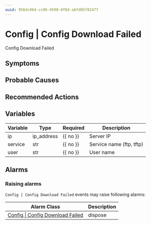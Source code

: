 ```yaml
---
uuid: 956dc864-cc0b-4598-8f8d-abfd05f82477
---
```

# Config | Config Download Failed

Config Download Failed

## Symptoms

## Probable Causes

## Recommended Actions

## Variables

| Variable | Type       | Required | Description              |
| -------- | ---------- | -------- | ------------------------ |
| ip       | ip_address | {{ no }} | Server IP                |
| service  | str        | {{ no }} | Service name (ftp, tftp) |
| user     | str        | {{ no }} | User name                |

## Alarms

### Raising alarms

`Config | Config Download Failed` events may raise following alarms:

| Alarm Class                                                                                        | Description |
| -------------------------------------------------------------------------------------------------- | ----------- |
| [Config \| Config Download Failed](../../alarm-classes-reference/config/config-download-failed.md) | dispose     |
